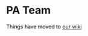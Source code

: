 PA Team
=======

Things have moved to [our wiki](https://github.com/jubilee-church-coventry/pa-team/wiki)
